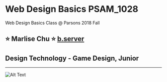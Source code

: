 # Web Design Basics PSAM_1028
Web Design Basics Class @ Parsons 2018 Fall


## :star: Marlise Chu :star: [b.server](http://b.parsons.edu/~chum170)
## Design Technology - Game Design, Junior 

---

![Alt Text](https://scontent.fnyc1-1.fna.fbcdn.net/v/t31.0-8/18077073_10212815795729647_8066724533503912715_o.jpg?oh=95f9e55156ff7c62f2a3934c5b5ceb8c&oe=5AEA3935)
